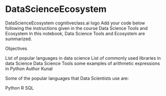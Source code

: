 # DataScienceEcosystem
DataScienceEcosystem
cognitiveclass.ai logo
Add your code below following the instructions given in the course
Data Science Tools and Ecosystem
In this notebook, Data Science Tools and Ecosystem are summarized.

Objectives

List of popular languages in data science
List of commonly used libraries in data Science
Data Science Tools
some examples of arithmetic expressions in Python
Author
Kunal

Some of the popular languages that Data Scientists use are:

Python
R
SQL
